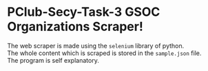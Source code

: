 # PClub-Secy-Task-3 GSOC Organizations Scraper!
The web scraper is made using the `selenium` library of python.  
The whole content which is scraped is stored in the `sample.json` file.  
The program is self explanatory.  
